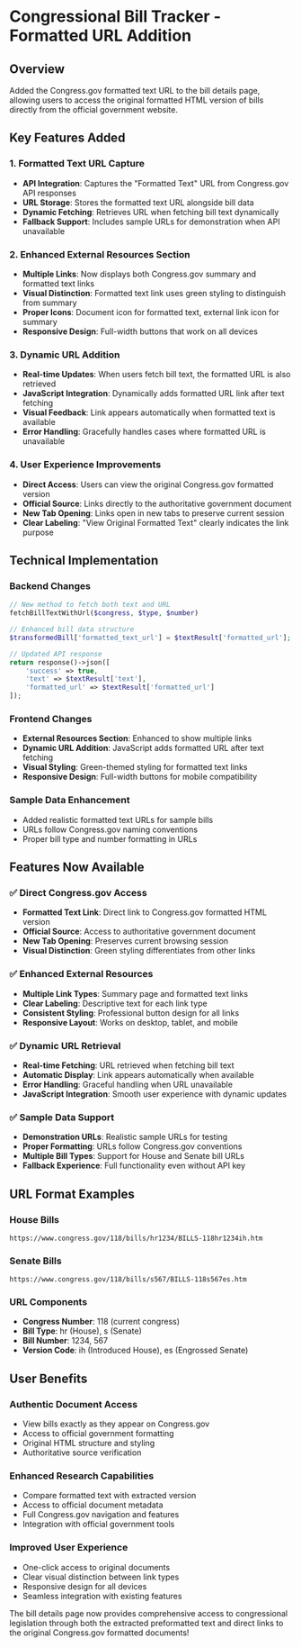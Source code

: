# Congressional Bill Tracker - Formatted URL Addition

## Overview
Added the Congress.gov formatted text URL to the bill details page, allowing users to access the original formatted HTML version of bills directly from the official government website.

## Key Features Added

### 1. **Formatted Text URL Capture**
- **API Integration**: Captures the "Formatted Text" URL from Congress.gov API responses
- **URL Storage**: Stores the formatted text URL alongside bill data
- **Dynamic Fetching**: Retrieves URL when fetching bill text dynamically
- **Fallback Support**: Includes sample URLs for demonstration when API unavailable

### 2. **Enhanced External Resources Section**
- **Multiple Links**: Now displays both Congress.gov summary and formatted text links
- **Visual Distinction**: Formatted text link uses green styling to distinguish from summary
- **Proper Icons**: Document icon for formatted text, external link icon for summary
- **Responsive Design**: Full-width buttons that work on all devices

### 3. **Dynamic URL Addition**
- **Real-time Updates**: When users fetch bill text, the formatted URL is also retrieved
- **JavaScript Integration**: Dynamically adds formatted URL link after text fetching
- **Visual Feedback**: Link appears automatically when formatted text is available
- **Error Handling**: Gracefully handles cases where formatted URL is unavailable

### 4. **User Experience Improvements**
- **Direct Access**: Users can view the original Congress.gov formatted version
- **Official Source**: Links directly to the authoritative government document
- **New Tab Opening**: Links open in new tabs to preserve current session
- **Clear Labeling**: "View Original Formatted Text" clearly indicates the link purpose

## Technical Implementation

### **Backend Changes**
```php
// New method to fetch both text and URL
fetchBillTextWithUrl($congress, $type, $number)

// Enhanced bill data structure
$transformedBill['formatted_text_url'] = $textResult['formatted_url'];

// Updated API response
return response()->json([
    'success' => true,
    'text' => $textResult['text'],
    'formatted_url' => $textResult['formatted_url']
]);
```

### **Frontend Changes**
- **External Resources Section**: Enhanced to show multiple links
- **Dynamic URL Addition**: JavaScript adds formatted URL after text fetching
- **Visual Styling**: Green-themed styling for formatted text links
- **Responsive Design**: Full-width buttons for mobile compatibility

### **Sample Data Enhancement**
- Added realistic formatted text URLs for sample bills
- URLs follow Congress.gov naming conventions
- Proper bill type and number formatting in URLs

## Features Now Available

### ✅ **Direct Congress.gov Access**
- **Formatted Text Link**: Direct link to Congress.gov formatted HTML version
- **Official Source**: Access to authoritative government document
- **New Tab Opening**: Preserves current browsing session
- **Visual Distinction**: Green styling differentiates from other links

### ✅ **Enhanced External Resources**
- **Multiple Link Types**: Summary page and formatted text links
- **Clear Labeling**: Descriptive text for each link type
- **Consistent Styling**: Professional button design for all links
- **Responsive Layout**: Works on desktop, tablet, and mobile

### ✅ **Dynamic URL Retrieval**
- **Real-time Fetching**: URL retrieved when fetching bill text
- **Automatic Display**: Link appears automatically when available
- **Error Handling**: Graceful handling when URL unavailable
- **JavaScript Integration**: Smooth user experience with dynamic updates

### ✅ **Sample Data Support**
- **Demonstration URLs**: Realistic sample URLs for testing
- **Proper Formatting**: URLs follow Congress.gov conventions
- **Multiple Bill Types**: Support for House and Senate bill URLs
- **Fallback Experience**: Full functionality even without API key

## URL Format Examples

### **House Bills**
```
https://www.congress.gov/118/bills/hr1234/BILLS-118hr1234ih.htm
```

### **Senate Bills**
```
https://www.congress.gov/118/bills/s567/BILLS-118s567es.htm
```

### **URL Components**
- **Congress Number**: 118 (current congress)
- **Bill Type**: hr (House), s (Senate)
- **Bill Number**: 1234, 567
- **Version Code**: ih (Introduced House), es (Engrossed Senate)

## User Benefits

### **Authentic Document Access**
- View bills exactly as they appear on Congress.gov
- Access to official government formatting
- Original HTML structure and styling
- Authoritative source verification

### **Enhanced Research Capabilities**
- Compare formatted text with extracted version
- Access to official document metadata
- Full Congress.gov navigation and features
- Integration with official government tools

### **Improved User Experience**
- One-click access to original documents
- Clear visual distinction between link types
- Responsive design for all devices
- Seamless integration with existing features

The bill details page now provides comprehensive access to congressional legislation through both the extracted preformatted text and direct links to the original Congress.gov formatted documents!
